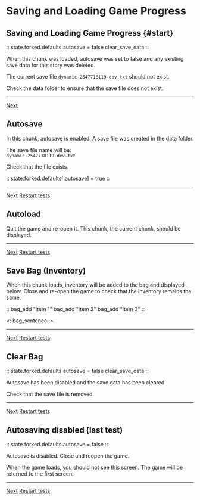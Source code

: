 # Saving and Loading Game Progress

## Saving and Loading Game Progress {#start}

:: 
state.forked.defaults.autosave = false
clear_save_data
::

When this chunk was loaded, autosave was set to false and any existing save data for this story was deleted.

The current save file `dynamic-2547718119-dev.txt` should not exist.

Check the data folder to ensure that the save file does not exist.

---
[Next](#)



## Autosave

In this chunk, autosave is enabled. A save file was created in the data folder.

The save file name will be:\
`dynamic-2547718119-dev.txt`

Check that the file exists.

:: state.forked.defaults[:autosave] = true ::

---
[Next](#)
[Restart tests](#start)

## Autoload

Quit the game and re-open it. This chunk, the current chunk, should be displayed.

---
[Next](#)
[Restart tests](#start)

## Save Bag (Inventory)
When this chunk loads, inventory will be added to the bag and displayed below. Close and re-open the game to check that the inventory remains the same.

::
bag_add "item 1"
bag_add "item 2"
bag_add "item 3"
::

<: bag_sentence :>

---
[Next](#)
[Restart tests](#start)

## Clear Bag

:: 
state.forked.defaults.autosave = false
clear_save_data
::

Autosave has been disabled and the save data has been cleared.

Check that the save file is removed.

---
[Next](#)
[Restart tests](#start)

## Autosaving disabled (last test)

:: 
state.forked.defaults.autosave = false
::

Autosave is disabled. Close and reopen the game. 

When the game loads, you should not see this screen. The game will be returned to the first screen.

---
[Next]()
[Restart tests](#start)